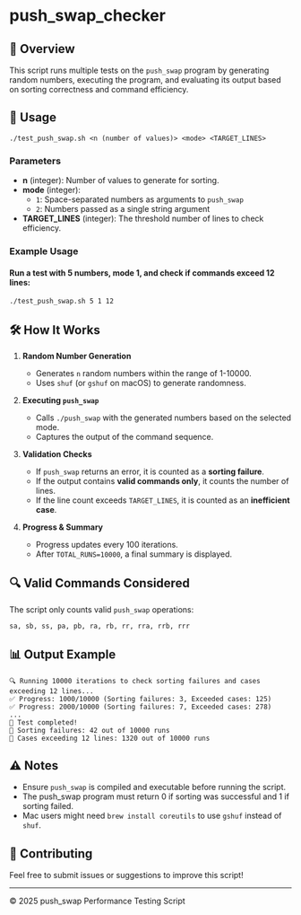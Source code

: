 # push_swap_checker
## 📌 Overview
This script runs multiple tests on the `push_swap` program by generating random numbers, executing the program, and evaluating its output based on sorting correctness and command efficiency.

## 🚀 Usage
```
./test_push_swap.sh <n (number of values)> <mode> <TARGET_LINES>
```

### Parameters
- **n** (integer): Number of values to generate for sorting.
- **mode** (integer):
  - `1`: Space-separated numbers as arguments to `push_swap`
  - `2`: Numbers passed as a single string argument
- **TARGET_LINES** (integer): The threshold number of lines to check efficiency.

### Example Usage
#### Run a test with 5 numbers, mode 1, and check if commands exceed 12 lines:
```
./test_push_swap.sh 5 1 12
```

## 🛠️ How It Works
1. **Random Number Generation**
   - Generates `n` random numbers within the range of 1-10000.
   - Uses `shuf` (or `gshuf` on macOS) to generate randomness.

2. **Executing `push_swap`**
   - Calls `./push_swap` with the generated numbers based on the selected mode.
   - Captures the output of the command sequence.

3. **Validation Checks**
   - If `push_swap` returns an error, it is counted as a **sorting failure**.
   - If the output contains **valid commands only**, it counts the number of lines.
   - If the line count exceeds `TARGET_LINES`, it is counted as an **inefficient case**.

4. **Progress & Summary**
   - Progress updates every 100 iterations.
   - After `TOTAL_RUNS=10000`, a final summary is displayed.

## 🔍 Valid Commands Considered
The script only counts valid `push_swap` operations:
```
sa, sb, ss, pa, pb, ra, rb, rr, rra, rrb, rrr
```

## 📊 Output Example
```
🔍 Running 10000 iterations to check sorting failures and cases exceeding 12 lines...
✅ Progress: 1000/10000 (Sorting failures: 3, Exceeded cases: 125)
✅ Progress: 2000/10000 (Sorting failures: 7, Exceeded cases: 278)
...
🎯 Test completed!
📌 Sorting failures: 42 out of 10000 runs
📌 Cases exceeding 12 lines: 1320 out of 10000 runs
```

## ⚠️ Notes
- Ensure `push_swap` is compiled and executable before running the script.
- The push_swap program must return 0 if sorting was successful and 1 if sorting failed.
- Mac users might need `brew install coreutils` to use `gshuf` instead of `shuf`.

## 📢 Contributing
Feel free to submit issues or suggestions to improve this script!

---
© 2025 push_swap Performance Testing Script
